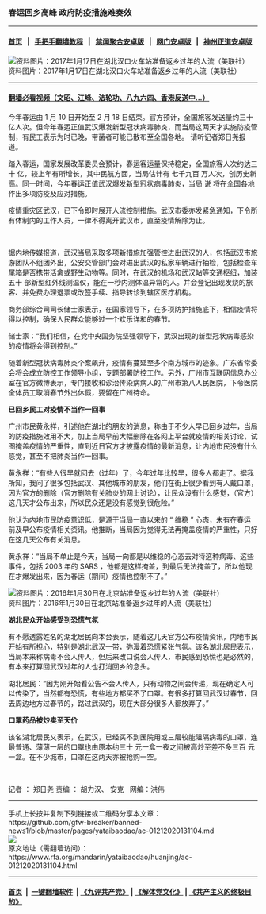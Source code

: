 ### 春运回乡高峰 政府防疫措施难奏效
------------------------

#### [首页](https://github.com/gfw-breaker/banned-news1/blob/master/README.md) &nbsp;&nbsp;|&nbsp;&nbsp; [手把手翻墙教程](https://github.com/gfw-breaker/guides/wiki) &nbsp;&nbsp;|&nbsp;&nbsp; [禁闻聚合安卓版](https://github.com/gfw-breaker/bn-android) &nbsp;&nbsp;|&nbsp;&nbsp; [网门安卓版](https://github.com/oGate2/oGate) &nbsp;&nbsp;|&nbsp;&nbsp; [神州正道安卓版](https://github.com/SzzdOgate/update) 



<div id="headerimg">
 <img alt="资料图片：2017年1月17日在湖北汉口火车站准备返乡过年的人流（美联社）" src="https://www.rfa.org/mandarin/yataibaodao/huanjing/ac-01212020131104.html/0121x.jpg/@@images/12156365-9902-4203-bfb3-4195be697850.jpeg" title="资料图片：2017年1月17日在湖北汉口火车站准备返乡过年的人流（美联社）"/>
 <div id="headerimgcontents">
  <div id="headerimgcaption">
   <span>
    资料图片：2017年1月17日在湖北汉口火车站准备返乡过年的人流（美联社）
   </span>
   <!-- zoomattribute -->
  </div>
  <!-- headerimgcaption -->
 </div>
 <!-- headerimagecontents -->
</div>

<hr/>


#### [翻墙必看视频（文昭、江峰、法轮功、八九六四、香港反送中...）](https://github.com/gfw-breaker/banned-news1/blob/master/pages/link3.md)

<div id="storytext">
 <div>
  <div class="slot_header">
  </div>
 </div>
 <p>
  <span>
   今年春运由
  </span>
  <span>
   1
   <span>
    月
   </span>
   10
   <span>
    日开始至
   </span>
   2
   <span>
    月
   </span>
   18
   <span>
    日结束。官方预计，全国旅客发送量约三十
   </span>
   <span>
    亿人次。但今年春运正值武汉爆发新型冠状病毒肺炎，而当局这两天才实施防疫管制，有民工表示为时已晚，带菌者可能已散布至全国各地。 请听记者郑日尧报道。
   </span>
  </span>
  <span>
  </span>
  <span>
  </span>
 </p>
 <p>
  <span>
   踏入春运，国家发展改革委员会预计，春运客运量保持稳定，全国旅客人次约达三十
  </span>
  <span>
  </span>
  <span>
   亿，较上年有所增长，其中民航方面，当局估计有
  </span>
  <span>
   七千九百
  </span>
  <span>
   万人次，创历史新高。同一时间，今年春运正值武汉爆发新型冠状病毒肺炎，当局
  </span>
  <span>
   说
   <span>
    将在全国各地作出多项防疫及应对措施。
   </span>
  </span>
  <span>
  </span>
 </p>
 <p>
  <span>
  </span>
  <span>
  </span>
 </p>
 <p>
  <span>
   疫情重灾区武汉，已下令即时展开人流控制措施。武汉市委亦发紧急通知，下令所有体制内的工作人员，一律不得离开武汉市，直至疫情解除为止。
  </span>
 </p>
 <p>
  <span>
   <br/>
  </span>
 </p>
 <p>
  <span>
  </span>
  <span>
  </span>
 </p>
 <p>
 </p>
 <p>
  <span>
   据内地传媒报道，武汉当局采取多项新措施加强管控进出武汉的人，包括武汉市旅游团队不组团外出，公安交管部门会对进出武汉的私家车辆进行抽检，包括检查车尾箱是否携带活禽或野生动物等。同时，在武汉的机场和武汉站等交通枢纽，加装五十
  </span>
  <span>
  </span>
  <span>
   部新型红外线测温仪，能在一秒内测体温异常的人。并会登记出现发烧的旅客、并免费办理退票或改签手续、指导转诊到辖区医疗机构。
  </span>
  <span>
  </span>
 </p>
 <p>
  <span>
  </span>
  <span>
  </span>
 </p>
 <p>
  <span>
   商务部综合司司长储士家表示，在国家领导下，在多项防护措施底下，相信疫情将得以控制，确保人民群众能够过一个欢乐详和的春节。
  </span>
  <span>
  </span>
 </p>
 <p>
  <span>
   储士家：“我们相信，在党中央国务院坚强领导下，武汉出现的新型冠状病毒感染的疫情将会得到控制。”
  </span>
  <span>
  </span>
 </p>
 <p>
  <span>
  </span>
  <span>
  </span>
 </p>
 <p>
  <span>
   随着新型冠状病毒肺炎个案飙升，疫情有蔓延至多个南方城市的迹象。广东省常委会将会成立防控工作领导小组，专题部署防控工作。另外，广州市互联网信息办公室在官方微博表示，专门接收和诊治传染病病人的广州市第八人民医院，下令医院全体员工取消春节外出休假，要留在广州待命。
  </span>
  <span>
  </span>
  <span>
  </span>
 </p>
 <p>
  <span>
  </span>
  <span>
  </span>
 </p>
 <p>
  <b>
   <span>
    已回乡民工对疫情不当作一回事
   </span>
  </b>
  <span>
  </span>
 </p>
 <p>
  <span>
   广州市民黄永祥，引述他在湖北的朋友的消息，称由于不少人早已回乡过年，当局的防疫措施效用不大，加上当局早前大幅删除在各网上平台就疫情的相关讨论，试图掩盖疫情的严重性，直到近日官方才披露疫情的最新消息，让内地市民没有什么感觉，甚至不把肺炎当作一回事。
  </span>
  <span>
  </span>
 </p>
 <p>
  <span>
  </span>
  <span>
  </span>
 </p>
 <p>
  <span>
   黄永祥：“有些人很早就回去（过年）了，今年过年比较早，很多人都走了。据我所知，我问了很多包括武汉、其他城市的朋友，他们在街上很少看到有人戴口罩，因为官方的删除（官方删除有关肺炎的网上讨论），让民众没有什么感觉，（官方）这几天才公布出来，所以民众还是没有感觉到很危险。”
  </span>
  <span>
  </span>
 </p>
 <p>
  <span>
  </span>
  <span>
  </span>
 </p>
 <p>
  <span>
   他认为内地市民防疫意识低，是源于当局一直以来的
  </span>
  <span>
   “
  </span>
  <span>
   维稳
  </span>
  <span>
   ”
  </span>
  <span>
   心态，未有在春运前及早公布疫情相关资讯。他推断，当局因为觉得无法再掩盖疫情的严重性，只好在这几天公布有关消息。
  </span>
  <span>
  </span>
 </p>
 <p>
  <span>
  </span>
  <span>
  </span>
 </p>
 <p>
  <span>
   黄永祥：“当局不单止是今天，当局一向都是以维稳的心态去对待这种病毒、这些事件，包括
  </span>
  <span>
   2003
  </span>
  <span>
   年的
  </span>
  <span>
   SARS
  </span>
  <span>
   ，他都是这样掩盖，到最后无法掩盖了，所以他现在才爆发出来，因为春运（期间）疫情也控制不了。”
  </span>
 </p>
 <p>
  <div class="image-inline captioned" style="width:680px;">
   <div style="width:680px;">
    <img alt="资料图片：2016年1月30日在北京站准备返乡过年的人流（美联社）" src="https://www.rfa.org/mandarin/yataibaodao/huanjing/ac-01212020131104.html/0121w.jpg" title="资料图片：2016年1月30日在北京站准备返乡过年的人流（美联社）"/>
   </div>
   <div class="image-caption">
    <span style="width:680px;">
     资料图片：2016年1月30日在北京站准备返乡过年的人流（美联社）
    </span>
    <span class="copyright">
    </span>
   </div>
  </div>
 </p>
 <p>
  <span>
  </span>
  <span>
  </span>
 </p>
 <p>
  <b>
   <span>
    湖北民众开始感受到恐慌气氛
   </span>
  </b>
  <b>
   <span>
   </span>
  </b>
  <span>
  </span>
 </p>
 <p>
  <span>
  </span>
  <span>
  </span>
 </p>
 <p>
  <span>
   有不愿透露姓名的湖北居民向本台表示，随着这几天官方公布疫情资讯，内地市民开始有所担心，特别是湖北武汉一带，弥漫着恐慌紧张气氛。该名湖北居民表示，当局本来称病毒不会人传人，但后来改口说会人传人，市民感到恐慌也是必然的，有本来打算回武汉过年的人也打消回乡的念头。
  </span>
  <span>
  </span>
 </p>
 <p>
  <span>
  </span>
  <span>
  </span>
 </p>
 <p>
  <span>
   湖北居民：“因为刚开始看公告不会人传人，只有动物之间会传递，现在确定人可以传染了，当然都有恐慌，有些地方都买不了口罩。有很多打算回武汉过春节，回去周边地方过春节的，路过武汉的，现在大部分很多人都放弃了。”
  </span>
  <span>
  </span>
 </p>
 <p>
  <b>
   <span>
   </span>
  </b>
  <b>
   <span>
    口罩药品被炒卖至天价
   </span>
  </b>
  <span>
  </span>
 </p>
 <p>
  <span>
   该名湖北居民又表示，在武汉，已经买不到医院用或三层较能阻隔病毒的口罩，连最普通、薄薄一层的口罩也由原本约三十
  </span>
  <span>
  </span>
  <span>
   元一盒一夜之间被高炒至差不多三百
  </span>
  <span>
  </span>
  <span>
   元一盒。在不少城市，口罩在这两天亦被抢购一空。
  </span>
 </p>
 <p>
  <span>
   <br/>
  </span>
 </p>
 <p>
  <span>
   记者
  </span>
  <span>
   ：
   <span>
    郑日尧
   </span>
  </span>
  <span>
   <span>
   </span>
  </span>
  <span>
   责编
  </span>
  <span>
   ：
   <span>
    胡力汉、
   </span>
   安克   网编：洪伟
  </span>
  <span>
  </span>
 </p>
</div>

<hr/>
手机上长按并复制下列链接或二维码分享本文章：<br/>
https://github.com/gfw-breaker/banned-news1/blob/master/pages/yataibaodao/ac-01212020131104.md <br/>
<a href='https://github.com/gfw-breaker/banned-news1/blob/master/pages/yataibaodao/ac-01212020131104.md'><img src='https://github.com/gfw-breaker/banned-news1/blob/master/pages/yataibaodao/ac-01212020131104.md.png'/></a> <br/>
原文地址（需翻墙访问）：https://www.rfa.org/mandarin/yataibaodao/huanjing/ac-01212020131104.html


------------------------
#### [首页](https://github.com/gfw-breaker/banned-news1/blob/master/README.md) &nbsp;|&nbsp; [一键翻墙软件](https://github.com/gfw-breaker/nogfw/blob/master/README.md) &nbsp;| [《九评共产党》](https://github.com/gfw-breaker/9ping.md/blob/master/README.md#九评之一评共产党是什么) | [《解体党文化》](https://github.com/gfw-breaker/jtdwh.md/blob/master/README.md) | [《共产主义的终极目的》](https://github.com/gfw-breaker/gczydzjmd.md/blob/master/README.md)


<img src='http://gfw-breaker.win/banned-news/pages/yataibaodao/ac-01212020131104.md' width='0px' height='0px'/>